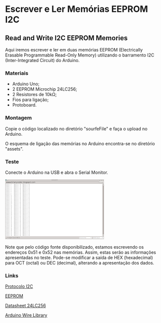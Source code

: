 # Escrever e Ler Memórias EEPROM I2C
## Read and Write I2C EEPROM Memories

Aqui iremos escrever e ler em duas memórias EEPROM (Electrically Erasable Programmable Read-Only Memory) utilizando o barramento I2C (Inter-Integrated Circuit) do Arduino.

### Materiais
- Arduino Uno;
- 2 EEPROM Microchip 24LC256;
- 2 Resistores de 10kΩ;
- Fios para ligação;
- Protoboard.

### Montagem
Copie o código localizado no diretório "sourfeFile" e faça o upload no Arduino.

O esquema de ligação das memórias no Arduino encontra-se no diretório "assets".

### Teste
Conecte o Arduino na USB e abra o Serial Monitor.

![](https://github.com/mcleber/Arduino-Projects/blob/main/Read-and-Write-I2C-EEPROM-Memories/assets/serial_monitor.png)

Note que pelo código fonte disponibilizado, estamos escrevendo os endereços 0x51 e 0x52 nas memórias. Assim, estas serão as informações apresentadas no teste. Pode-se modificar a saída de HEX (hexadecimal) para OCT (octal) ou DEC (decimal), alterando a apresentação dos dados.

### Links
[Protocolo I2C](https://en.wikipedia.org/wiki/I²C)

[EEPROM](https://en.wikipedia.org/wiki/EEPROM)

[Datasheet 24LC256](http://ww1.microchip.com/downloads/en/devicedoc/21203m.pdf)

[Arduino Wire Library](https://www.arduino.cc/reference/en/language/functions/communication/wire/)
